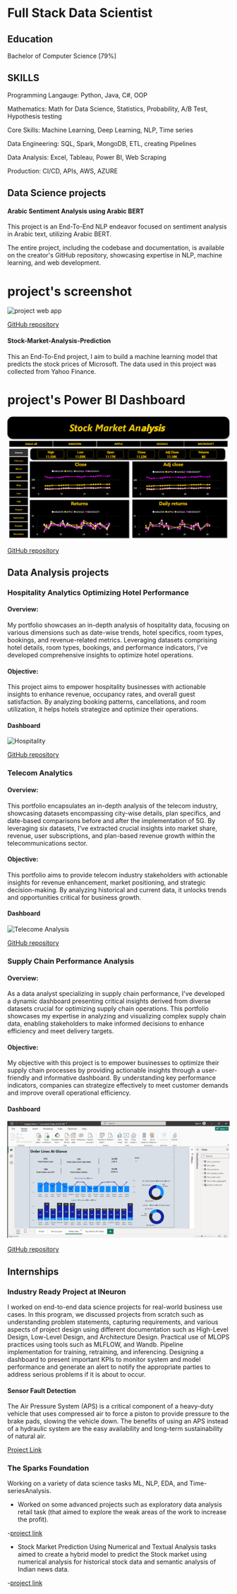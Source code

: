 # Full Stack Data Scientist


## Education

Bachelor of Computer Science  [79%]

## SKILLS

Programming Langauge: Python, Java,  C#,  OOP

Mathematics: Math for Data Science, Statistics, Probability, A/B Test, Hypothesis testing 

Core Skills: Machine Learning, Deep Learning, NLP, Time series

Data Engineering: SQL, Spark, MongoDB, ETL, creating  Pipelines 

Data Analysis: Excel, Tableau, Power BI, Web Scraping

Production: CI/CD, APIs, AWS, AZURE 
  
## Data Science projects 

#### Arabic Sentiment Analysis using Arabic BERT

This project is an End-To-End NLP endeavor focused on sentiment analysis in
Arabic text, utilizing Arabic BERT.

The entire project, including the codebase and documentation, is available on the
creator's GitHub repository, showcasing expertise in NLP, machine learning,
and web development.

# project's screenshot
![project web app](https://github.com/AhmedRabie01/Arabic-Sentiment-Analysis-using-Arabic-BERT/blob/main/photo/2023-07-20%20(3).png)

[GitHub repository](https://github.com/AhmedRabie01/Arabic-Sentiment-Analysis-using-Arabic-BERT)


#### Stock-Market-Analysis-Prediction

This an End-To-End project, I aim to build a machine learning model that
predicts the stock prices of Microsoft. The data used in this project was
collected from Yahoo Finance.

# project's Power BI Dashboard 
![project web app](https://github.com/AhmedRabie01/Stock-Market-Analysis-Prediction-/blob/12ef23efef7fc403bb186f8dcfaa8db08efa95e8/photo/2023-10-17%20(2).png)

[GitHub repository](https://github.com/AhmedRabie01/Stock-Market-Analysis-Prediction-)


## Data Analysis projects 

### Hospitality Analytics Optimizing Hotel Performance


#### Overview:

My portfolio showcases an in-depth analysis of hospitality data, focusing on various dimensions such as date-wise trends, hotel specifics, room types, bookings, and revenue-related metrics. Leveraging datasets comprising hotel details, room types, bookings, and performance indicators, I've developed comprehensive insights to optimize hotel operations.



#### Objective:

This project aims to empower hospitality businesses with actionable insights to enhance revenue, occupancy rates, and overall guest satisfaction. By analyzing booking patterns, cancellations, and room utilization, it helps hotels strategize and optimize their operations.


#### Dashboard

![Hospitality](https://github.com/AhmedRabie01/Title-Hospitality-Analytics-Optimizing-Hotel-Performance/blob/main/photo/2023-11-26%20(4).png)

[GitHub repository](https://github.com/AhmedRabie01/Title-Hospitality-Analytics-Optimizing-Hotel-Performance)

### Telecom Analytics


#### Overview:

This portfolio encapsulates an in-depth analysis of the telecom industry, showcasing datasets encompassing city-wise details, plan specifics, and date-based comparisons before and after the implementation of 5G. By leveraging six datasets, I've extracted crucial insights into market share, revenue, user subscriptions, and plan-based revenue growth within the telecommunications sector.


#### Objective:

This portfolio aims to provide telecom industry stakeholders with actionable insights for revenue enhancement, market positioning, and strategic decision-making. By analyzing historical and current data, it unlocks trends and opportunities critical for business growth.

#### Dashboard

![Telecome Analysis](https://github.com/AhmedRabie01/Telecom-Analytics-Unveiling-Insights-for-Revenue-Growth-Market-Share/blob/main/photo/2023-11-26%20(6).png?raw=true)

[GitHub repository](https://github.com/AhmedRabie01/Telecom-Analytics-Unveiling-Insights-for-Revenue-Growth-Market-Share/tree/main)

### Supply Chain Performance Analysis

#### Overview:
As a data analyst specializing in supply chain performance, I've developed a dynamic dashboard presenting critical insights derived from diverse datasets crucial for optimizing supply chain operations. This portfolio showcases my expertise in analyzing and visualizing complex supply chain data, enabling stakeholders to make informed decisions to enhance efficiency and meet delivery targets.

#### Objective:
My objective with this project is to empower businesses to optimize their supply chain processes by providing actionable insights through a user-friendly and informative dashboard. By understanding key performance indicators, companies can strategize effectively to meet customer demands and improve overall operational efficiency.

#### Dashboard

![Order Lines](https://github.com/AhmedRabie01/Supply-Chain-Performance-Analysis/blob/main/Photo/2023-11-26%20(2).png?raw=true)

[GitHub repository](https://github.com/AhmedRabie01/Supply-Chain-Performance-Analysis/tree/main)

## Internships

### Industry Ready Project at INeuron 

I worked on end-to-end data science projects for real-world business use cases. In this program, we discussed projects from scratch such as understanding problem statements, capturing requirements, and various aspects of project design using different documentation such as High-Level Design, Low-Level Design, and Architecture Design. Practical use of MLOPS practices using tools such as MLFLOW, and Wandb. Pipeline implementation for training, retraining, and inferencing. Designing a dashboard to present important KPIs to monitor system and model performance and generate an alert to notify the appropriate parties to address serious problems if it is about to occur.

#### Sensor Fault Detection
 
The Air Pressure System (APS) is a critical component of a heavy-duty vehicle that uses compressed air to force a piston to provide pressure to the brake pads, slowing the vehicle down. The benefits of using an APS instead of a hydraulic system are the easy availability and long-term sustainability of natural air.

[Project Link](https://github.com/AhmedRabie01/Sensor)

### The Sparks Foundation

Working on a variety of data science tasks ML, NLP, EDA, and Time-seriesAnalysis.

  - Worked on some advanced projects such as exploratory data analysis
   retail task (that aimed to explore the weak areas of the work to increase
   the profit).

  -[project link](https://github.com/AhmedRabie01/The-Sparks-Foundation---Data-Science-Business-Analytics-Internship/blob/main/Task%203%20Exploratory%20Data%20Analysis%20_%20Retail.ipynb)
  
 - Stock Market Prediction Using Numerical and Textual Analysis tasks aimed
   to create a hybrid model to predict the Stock market using numerical
   analysis for historical stock data and semantic analysis of Indian news data.
  
 -[project link](https://github.com/AhmedRabie01/The-Sparks-Foundation---Data-Science-Business-Analytics-Internship/blob/main/Task%207_%20Stock%20Market%20Prediction%20Using%20Numerical%20and%20Textual%20Analysis.ipynb)
  







